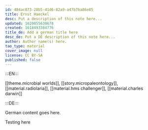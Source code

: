 ```yaml
---
id: 484ac073-28b5-41d6-82a9-a47b7ba86e85
title: Ernst Haeckel
desc: Put a description of this note here...
updated: 1620055630678
created: 1618493384776
title_de: Add a german title here
desc_de: Put a DE description of this note here...
author: Author name(s) here.
tao_type: material
cover_image: null
license: CC BY-SA
published: false
---
```


:::EN:::

[[theme.microbial worlds]], [[story.micropaleontology]], [[material.radiolaria]], [[material.hms challenger]], [[material.charles darwin]]

:::DE:::

German content goes here.

Testing here
